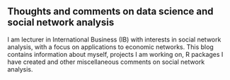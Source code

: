 ## Thoughts and comments on data science and social network analysis
I am lecturer in International Business (IB) with interests in social network analysis, with a focus on applications to economic networks. This blog contains information about myself, projects I am working on, R packages I have created and other miscellaneous comments on social network analysis. 